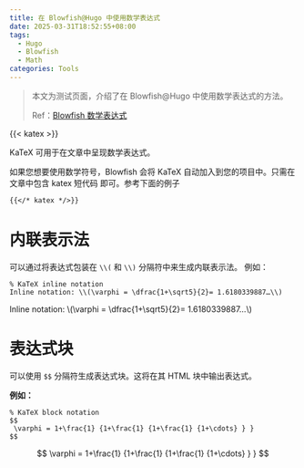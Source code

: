 ```yaml
---
title: 在 Blowfish@Hugo 中使用数学表达式
date: 2025-03-31T18:52:55+08:00
tags:
  - Hugo
  - Blowfish
  - Math
categories: Tools
---
```


> 本文为测试页面，介绍了在 Blowfish@Hugo 中使用数学表达式的方法。
> 
> Ref：[Blowfish 数学表达式](https://blowfish.page/zh-cn/samples/mathematical-notation/)

{{< katex >}}

KaTeX 可用于在文章中呈现数学表达式。

如果您想要使用数学符号，Blowfish 会将 KaTeX 自动加入到您的项目中。只需在文章中包含 katex 短代码 即可。参考下面的例子


```markdown
{{</* katex */>}}
```


# 内联表示法
可以通过将表达式包装在 `\\(` 和 `\\)` 分隔符中来生成内联表示法。
例如：
```
% KaTeX inline notation
Inline notation: \\(\varphi = \dfrac{1+\sqrt5}{2}= 1.6180339887…\\)
```

Inline notation: \\(\varphi = \dfrac{1+\sqrt5}{2}= 1.6180339887…\\)

# 表达式块
可以使用 `$$` 分隔符生成表达式块。这将在其 HTML 块中输出表达式。

**例如：**

```
% KaTeX block notation
$$
 \varphi = 1+\frac{1} {1+\frac{1} {1+\frac{1} {1+\cdots} } }
$$
```

$$
\varphi = 1+\frac{1} {1+\frac{1} {1+\frac{1} {1+\cdots} } }
$$
